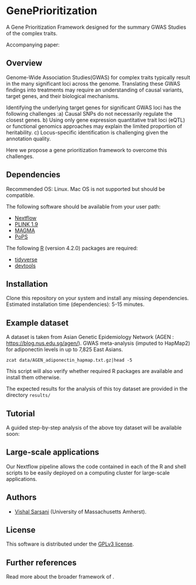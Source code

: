 # GenePrioritization
A Gene Prioritization Framework designed for the summary GWAS Studies of the complex traits.

Accompanying paper:



## Overview

Genome-Wide Association Studies(GWAS) for complex traits typically result in the many significant loci across the genome. Translating these GWAS findings into treatments may require an understanding of causal variants, target genes, and their biological mechanisms. 

Identifying the underlying target genes for significant GWAS loci has the following challenges :a) Causal SNPs do not necessarily regulate the closest genes. b) Using only gene expression quantitative trait loci (eQTL)  or functional genomics approaches may explain the limited proportion of heritability. c) Locus-specific identification is challenging given the annotation quality. 


Here we propose a gene prioritization framework to overcome this challenges. 


## Dependencies

Recommended OS: Linux. Mac OS is not supported but should be compatible.

The following software should be available from your user path:

- [Nextflow](https://www.nextflow.io/)
- [PLINK 1.9](https://www.cog-genomics.org/plink/1.9/)
- [MAGMA](https://ctg.cncr.nl/software/magma)
- [PoPS](https://github.com/FinucaneLab/pops)

The following [R](https://www.r-project.org/) (version 4.2.0) packages are required:

   - [tidyverse](https://www.tidyverse.org/) 
   - [devtools](https://CRAN.R-project.org/package=devtools) 



## Installation

Clone this repository on your system and install any missing dependencies. Estimated installation time (dependencies): 5-15 minutes.

## Example dataset

A dataset is taken from Asian Genetic Epidemiology Network (AGEN : https://blog.nus.edu.sg/agen/).
GWAS meta-analysis (imputed to HapMap2) for adiponectin levels in up to 7,825 East Asians.


```{bash}
zcat data/AGEN_adiponectin_hapmap.txt.gz|head -5
```

This script will also verify whether required R packages are available and install them otherwise.



The expected results for the analysis of this toy dataset are provided in the directory `results/` 

## Tutorial

A guided step-by-step analysis of the above toy dataset will be available soon:


## Large-scale applications

Our Nextflow pipeline allows the code contained in each of the R and shell scripts to be easily deployed on a computing cluster for large-scale applications.



## Authors

   - [Vishal Sarsani](vishalsarsani.com) (University of Massachusetts Amherst).



## License

This software is distributed under the [GPLv3 license](https://www.gnu.org/licenses/gpl-3.0.en.html).

## Further references

Read more about the broader framework of .

